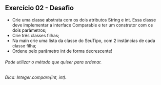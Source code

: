 ## Exercício 02 - Desafio

- Crie uma classe abstrata com os dois atributos String e int. Essa classe deve implementar a interface Comparable<SeuTipo> e ter um construtor com os dois parâmetros;
- Crie três classes filhas;
- Na main crie uma lista da classe do SeuTipo, com 2 instâncias de cada classe filha;
- Ordene pelo parâmetro int de forma decrescente!
  <p>
###### Pode utilizar o método que quiser para ordenar.
###### Dica: Integer.compare(int, int).
